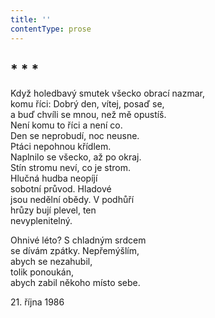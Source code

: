 ```yaml
---
title: ''
contentType: prose
---
```


## \* \* \*

Když holedbavý smutek všecko obrací nazmar,  
komu říci: Dobrý den, vítej, posaď se,  
a buď chvíli se mnou, než mě opustíš.  
Není komu to říci a není co.  
Den se neprobudí, noc neusne.  
Ptáci nepohnou křídlem.  
Naplnilo se všecko, až po okraj.  
Stín stromu neví, co je strom.  
Hlučná hudba neopíjí  
sobotní průvod. Hladové  
jsou nedělní obědy. V podhůří  
hrůzy bují plevel, ten  
nevyplenitelný.

Ohnivé léto? S chladným srdcem  
se dívám zpátky. Nepřemýšlím,  
abych se nezahubil,  
tolik ponoukán,  
abych zabil někoho místo sebe.

21\. října 1986
